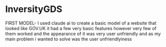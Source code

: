 # InversityGDS
FIRST MODEL- I used claude ai to create a basic model of a website that looked like GOV.UK
it had a few very basic features however very few of them worked and the appearance of it was very user unfriendly and as my main problem i wanted to solve was the user unfriendlyiness
